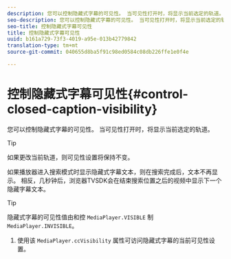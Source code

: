 ```yaml
---
description: 您可以控制隐藏式字幕的可见性。 当可见性打开时，将显示当前选定的轨道。
seo-description: 您可以控制隐藏式字幕的可见性。 当可见性打开时，将显示当前选定的轨道。
seo-title: 控制隐藏式字幕可见性
title: 控制隐藏式字幕可见性
uuid: b161a729-73f3-4019-a95e-013b42779842
translation-type: tm+mt
source-git-commit: 040655d8ba5f91c98ed0584c08db226ffe1e0f4e

---
```



# 控制隐藏式字幕可见性{#control-closed-caption-visibility}

您可以控制隐藏式字幕的可见性。 当可见性打开时，将显示当前选定的轨道。

>[!TIP]
>
>如果更改当前轨道，则可见性设置将保持不变。

如果播放器进入搜索模式时显示隐藏式字幕文本，则在搜索完成后，文本不再显示。 相反，几秒钟后，浏览器TVSDK会在结束搜索位置之后的视频中显示下一个隐藏字幕文本。

>[!TIP]
>
>隐藏式字幕的可见性值由和控 `MediaPlayer.VISIBLE` 制 `MediaPlayer.INVISIBLE`。

1. 使用该 `MediaPlayer.ccVisibility` 属性可访问隐藏式字幕的当前可见性设置。

